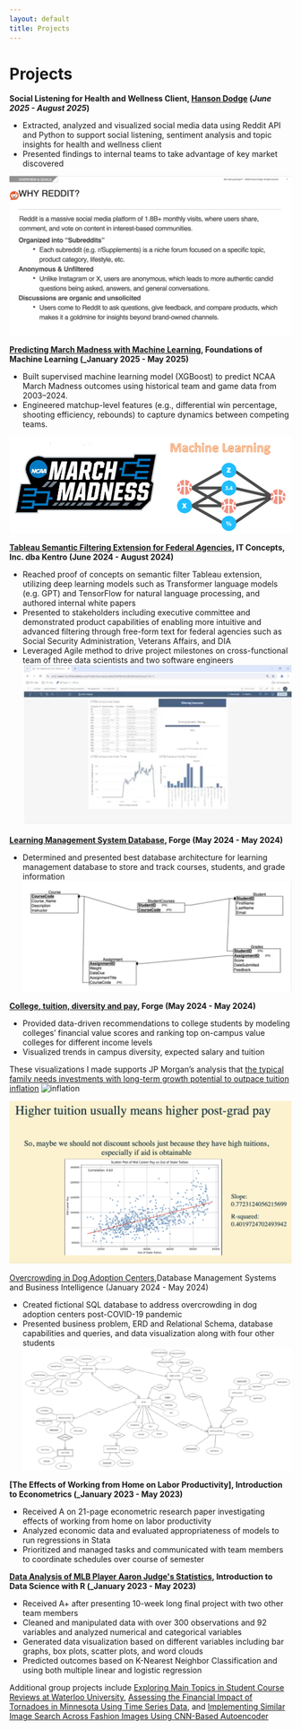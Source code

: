 ```yaml
---
layout: default
title: Projects
---
```


# Projects
**Social Listening for Health and Wellness Client, [Hanson Dodge](https://www.hansondodge.com/work/reintroducing-a-supplement-brand-by-challenging-industry-conventions) (_June 2025 - August 2025_)**
- Extracted, analyzed and visualized social media data using Reddit API and Python to support social listening, sentiment analysis and topic insights for health and wellness client
- Presented findings to internal teams to take advantage of key market discovered

![Reddit](/assets/img/reddit.png)

**[Predicting March Madness with Machine Learning](https://github.com/isaactabor21/DS3001-Project), Foundations of Machine Learning (_January 2025 - May 2025)**
- Built supervised machine learning model (XGBoost) to predict NCAA March Madness outcomes using historical team and game data from 2003–2024.
- Engineered matchup-level features (e.g., differential win percentage, shooting efficiency, rebounds) to capture dynamics between competing teams.

![March Madness](/assets/img/march_madness.png)

**[Tableau Semantic Filtering Extension for Federal Agencies](https://www.linkedin.com/posts/we-are-kentro_driventodeliver-customercentric-innovation-ugcPost-7224146551395213314-4D-4?utm_source=social_share_send&utm_medium=member_desktop_web&rcm=ACoAADzi1zwBulq82nuuYWtG2MFXShY13aAwCTk), IT Concepts, Inc. dba Kentro (June 2024 - August 2024)**
- Reached proof of concepts on semantic filter Tableau extension, utilizing deep learning models such as Transformer language models (e.g. GPT) and TensorFlow for natural language processing, and authored internal white papers
- Presented to stakeholders including executive committee and demonstrated product capabilities of enabling more intuitive and advanced filtering through free-form text for federal agencies such as Social Security Administration, Veterans Affairs, and DIA 
- Leveraged Agile method to drive project milestones on cross-functional team of three data scientists and two software engineers 
![ITC](/assets/img/itc.png)



**[Learning Management System Database](https://github.com/isaactabor21/forge_project2), Forge (May 2024 - May 2024)**
- Determined and presented best database architecture for learning management database to store and track courses, students, and grade information
![college](/assets/img/lms.png)


**[College, tuition, diversity and pay](https://github.com/isaactabor21/LDS-Project-1), Forge (May 2024 - May 2024)**
- Provided data-driven recommendations to college students by modeling colleges’ financial value scores and ranking top on-campus value colleges for different income levels
- Visualized trends in campus diversity, expected salary and tuition

These visualizations I made supports JP Morgan’s analysis that [the typical family needs investments with long-term growth potential to outpace tuition inflation](https://am.jpmorgan.com/us/en/asset-management/adv/investment-strategies/college-planning-essentials/viewer/college-costs/cpe-ccinflation/)
![inflation](/assets/img/inflation.png)

![college](/assets/img/college.png)

[Overcrowding in Dog Adoption Centers](https://docs.google.com/presentation/d/1iQGEuIuXa6L0jLNid9XpTfKBd6zkXprEK_3urIQWX38/edit?slide=id.p#slide=id.p),Database Management Systems and Business Intelligence (January 2024 - May 2024)
- Created fictional SQL database to address overcrowding in dog adoption centers post-COVID-19 pandemic
- Presented business problem, ERD and Relational Schema, database capabilities and queries, and data visualization along with four other students
![college](/assets/img/dog.png)

**[The Effects of Working from Home on Labor Productivity], Introduction to Econometrics (_January 2023 - May 2023)**
- Received A on 21-page econometric research paper investigating effects of working from home on labor productivity 
- Analyzed economic data and evaluated appropriateness of models to run regressions in Stata
- Prioritized and managed tasks and communicated with team members to coordinate schedules over course of semester

**[Data Analysis of MLB Player Aaron Judge's Statistics](https://github.com/isaactabor21/MLB-Aaron-Judge-Data-Analysis-with-R), Introduction to Data Science with R (_January 2023 - May 2023)**
- Received A+ after presenting 10-week long final project with two other team members
- Cleaned and manipulated data with over 300 observations and 92 variables and analyzed numerical and categorical variables
- Generated data visualization based on different variables including bar graphs, box plots, scatter plots, and word clouds
- Predicted outcomes based on K-Nearest Neighbor Classification and using both multiple linear and logistic regression

Additional group projects include [Exploring Main Topics in Student Course Reviews at Waterloo University](https://github.com/isaactabor21/DS4002-Project-1), [Assessing the Financial Impact of Tornadoes in Minnesota Using Time Series Data](https://github.com/RainaVardhan/DS4002-Project-2), and [Implementing Similar Image Search Across Fashion Images Using CNN-Based Autoencoder](https://github.com/laurenwisniewski/DS4002-Project-3/tree/main)
